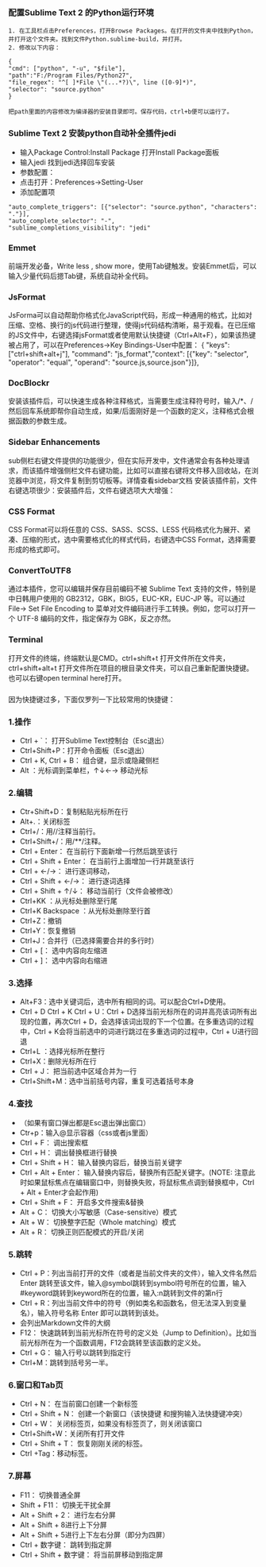 ### 配置Sublime Text 2 的Python运行环境
```
1. 在工具栏点击Preferences，打开Browse Packages。在打开的文件夹中找到Python，并打开这个文件夹。找到文件Python.sublime-build，并打开。
2. 修改以下内容：

{
"cmd": ["python", "-u", "$file"],
"path":"F:/Program Files/Python27",
"file_regex": "^[ ]*File \"(...*?)\", line ([0-9]*)",
"selector": "source.python"
}

把path里面的内容修改为编译器的安装目录即可。保存代码，ctrl+b便可以运行了。
```

### Sublime Text 2 安装python自动补全插件jedi


- 输入Package Control:Install Package 打开Install Package面板
- 输入jedi 找到jedi选择回车安装
- 参数配置：
- 点击打开：Preferences->Setting-User
- 添加配置项
```
"auto_complete_triggers": [{"selector": "source.python", "characters": "."}],            
"auto_complete_selector": "-",
"sublime_completions_visibility": "jedi" 
```

### Emmet
前端开发必备，Write less , show more，使用Tab键触发。安装Emmet后，可以输入少量代码后摁Tab键，系统自动补全代码。
### JsFormat
JsForma可以自动帮助你格式化JavaScript代码，形成一种通用的格式，比如对压缩、空格、换行的js代码进行整理，使得js代码结构清晰，易于观看。在已压缩的JS文件中，右键选择jsFormat或者使用默认快捷键（Ctrl+Alt+F），如果该热键被占用了，可以在Preferences→Key Bindings-User中配置： { "keys": ["ctrl+shift+alt+j"], "command": "js_format","context": [{"key": "selector", "operator": "equal", "operand": "source.js,source.json"}]},
### DocBlockr
安装该插件后，可以快速生成各种注释格式，当需要生成注释符号时，输入/*、/然后回车系统即帮你自动生成，如果/后面刚好是一个函数的定义，注释格式会根据函数的参数生成。

### Sidebar Enhancements
sub侧栏右键文件提供的功能很少，但在实际开发中，文件通常会有各种处理请求，而该插件增强侧栏文件右键功能，比如可以直接右键将文件移入回收站，在浏览器中浏览，将文件复制到剪切板等。详情查看sidebar文档
安装该插件前，文件右键选项很少：安装插件后，文件右键选项大大增强：

### CSS Format
CSS Format可以将任意的 CSS、SASS、SCSS、LESS 代码格式化为展开、紧凑、压缩的形式，选中需要格式化的样式代码，右键选中CSS Format，选择需要形成的格式即可。

### ConvertToUTF8
通过本插件，您可以编辑并保存目前编码不被 Sublime Text 支持的文件，特别是中日韩用户使用的 GB2312，GBK，BIG5，EUC-KR，EUC-JP 等。可以通过 File→
Set File Encoding to 菜单对文件编码进行手工转换。例如，您可以打开一个 UTF-8 编码的文件，指定保存为 GBK，反之亦然。

### Terminal
打开文件的终端，终端默认是CMD。ctrl+shift+t 打开文件所在文件夹，ctrl+shift+alt+t 打开文件所在项目的根目录文件夹，可以自己重新配置快捷键。也可以右键open terminal here打开。
### 
因为快捷键过多，下面仅罗列一下比较常用的快捷键：
### 1.操作
- Ctrl + `： 打开Sublime Text控制台（Esc退出）
- Ctrl+Shift+P：打开命令面板（Esc退出）
- Ctrl + K, Ctrl + B： 组合键，显示或隐藏侧栏
- Alt ：光标调到菜单栏，↑↓←→ 移动光标

### 2.编辑
- Ctr+Shift+D：复制粘贴光标所在行
- Alt+.：关闭标签
- Ctrl+/：用//注释当前行。
- Ctrl+Shift+/：用/**/注释。
- Ctrl + Enter： 在当前行下面新增一行然后跳至该行
- Ctrl + Shift + Enter： 在当前行上面增加一行并跳至该行
- Ctrl + ←/→： 进行逐词移动，
- Ctrl + Shift + ←/→： 进行逐词选择
- Ctrl + Shift + ↑/↓： 移动当前行（文件会被修改）
- Ctrl+KK ：从光标处删除至行尾
- Ctrl+K Backspace ：从光标处删除至行首
- Ctrl+Z：撤销
- Ctrl+Y：恢复撤销
- Ctrl+J：合并行（已选择需要合并的多行时）
- Ctrl + [： 选中内容向左缩进
- Ctrl + ]： 选中内容向右缩进
### 3.选择
- Alt+F3：选中关键词后，选中所有相同的词。可以配合Ctrl+D使用。
- Ctrl + D Ctrl + K Ctrl + U：Ctrl + D选择当前光标所在的词并高亮该词所有出现的位置，再次Ctrl + D，会选择该词出现的下一个位置。在多重选词的过程中，Ctrl + K会将当前选中的词进行跳过在多重选词的过程中，Ctrl + U进行回退
- Ctrl+L ：选择光标所在整行
- Ctrl+X：删除光标所在行
- Ctrl + J： 把当前选中区域合并为一行
- Ctrl+Shift+M：选中当前括号内容，重复可选着括号本身
### 4.查找
- （如果有窗口弹出都是Esc退出弹出窗口）
- Ctr+p：输入@显示容器（css或者js里面）
- Ctrl + F： 调出搜索框
- Ctrl + H： 调出替换框进行替换
- Ctrl + Shift + H： 输入替换内容后，替换当前关键字
- Ctrl + Alt + Enter： 输入替换内容后，替换所有匹配关键字。(NOTE: 注意此时如果鼠标焦点在编辑窗口中，则替换失败，将鼠标焦点调到替换框中，Ctrl + Alt + Enter才会起作用)
- Ctrl + Shift + F： 开启多文件搜索&替换
- Alt + C： 切换大小写敏感（Case-sensitive）模式
- Alt + W： 切换整字匹配（Whole matching）模式
- Alt + R： 切换正则匹配模式的开启/关闭
### 5.跳转
- Ctrl + P：列出当前打开的文件（或者是当前文件夹的文件），输入文件名然后 Enter 跳转至该文件，输入@symbol跳转到symbol符号所在的位置，输入#keyword跳转到keyword所在的位置，输入:n跳转到文件的第n行
- Ctrl + R：列出当前文件中的符号（例如类名和函数名，但无法深入到变量名），输入符号名称 Enter 即可以跳转到该处。
- 会列出Markdown文件的大纲
- F12： 快速跳转到当前光标所在符号的定义处（Jump to Definition）。比如当前光标所在为一个函数调用，F12会跳转至该函数的定义处。
- Ctrl + G： 输入行号以跳转到指定行
- Ctrl+M：跳转到括号另一半。
### 6.窗口和Tab页
- Ctrl + N： 在当前窗口创建一个新标签
- Ctrl + Shift + N： 创建一个新窗口（该快捷键 和搜狗输入法快捷键冲突）
- Ctrl + W： 关闭标签页，如果没有标签页了，则关闭该窗口
- Ctrl+Shift+W：关闭所有打开文件
- Ctrl + Shift + T： 恢复刚刚关闭的标签。
- Ctrl +Tag：移动标签。
### 7.屏幕
- F11： 切换普通全屏
- Shift + F11： 切换无干扰全屏
- Alt + Shift + 2： 进行左右分屏
- Alt + Shift + 8进行上下分屏
- Alt + Shift + 5进行上下左右分屏（即分为四屏）
- Ctrl + 数字键： 跳转到指定屏
- Ctrl + Shift + 数字键： 将当前屏移动到指定屏


